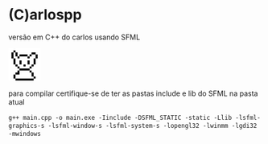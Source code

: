 (C)arlospp
=============

versão em C++ do carlos usando SFML 

![Alt text](https://github.com/AnotherProgrammerrr/carlospp/blob/main/carlos.png?raw=true "a title")


para compilar certifique-se de ter as pastas include e lib do SFML na pasta atual

```
g++ main.cpp -o main.exe -Iinclude -DSFML_STATIC -static -Llib -lsfml-graphics-s -lsfml-window-s -lsfml-system-s -lopengl32 -lwinmm -lgdi32 -mwindows
```

</div>


